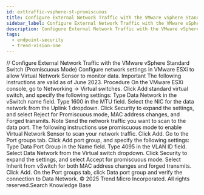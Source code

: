 ```yaml
---
id: exttraffic-vsphere-st-promiscuous
title: Configure External Network Traffic with the VMware vSphere Standard Switch (Promiscuous Mode)
sidebar_label: Configure External Network Traffic with the VMware vSphere Standard Switch (Promiscuous Mode)
description: Configure External Network Traffic with the VMware vSphere Standard Switch (Promiscuous Mode)
tags:
  - endpoint-security
  - trend-vision-one
---
```


/*<![CDATA[*/ $('#title').html($('meta[name=map-description]').attr('content')); /*]]>*/ Configure External Network Traffic with the VMware vSphere Standard Switch (Promiscuous Mode) Configure network settings in VMware ESXi to allow Virtual Network Sensor to monitor data. Important The following instructions are valid as of June 2023. Procedure On the VMware ESXi console, go to Networking → Virtual switches. Click Add standard virtual switch, and specify the following settings: Type Data Network in the vSwitch name field. Type 1600 in the MTU field. Select the NIC for the data network from the Uplink 1 dropdown. Click Security to expand the settings, and select Reject for Promiscuous mode, MAC address changes, and Forged transmits. Note Send the network traffic you want to scan to the data port. The following instructions use promiscuous mode to enable Virtual Network Sensor to scan your network traffic. Click Add. Go to the Port groups tab. Click Add port group, and specify the following settings: Type Data Port Group in the Name field. Type 4095 in the VLAN ID field. Select Data Network from the Virtual switch dropdown. Click Security to expand the settings, and select Accept for promiscuous mode. Select Inherit from vSwitch for both MAC address changes and forged transmits. Click Add. On the Port groups tab, click Data port group and verify the connection to Data Network. © 2025 Trend Micro Incorporated. All rights reserved.Search Knowledge Base